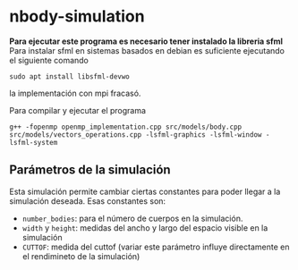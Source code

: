# nbody-simulation

**Para ejecutar este programa es necesario tener instalado la libreria sfml**
Para instalar sfml en sistemas basados en debian es suficiente ejecutando el siguiente comando
```
sudo apt install libsfml-devwo
```

la implementación con mpi fracasó.

Para compilar y ejecutar el programa
```
g++ -fopenmp openmp_implementation.cpp src/models/body.cpp src/models/vectors_operations.cpp -lsfml-graphics -lsfml-window -lsfml-system
```
## Parámetros de la simulación
Esta simulación permite cambiar ciertas constantes para poder llegar a la simulación deseada. Esas constantes son:

- `number_bodies`: para el número de cuerpos en la simulación.
- `width` y `height`: medidas del ancho y largo del espacio visible en la simulación
- `CUTTOF`: medida del cuttof (variar este parámetro influye directamente en el rendimineto de la simulación) 
